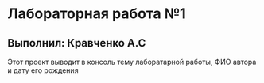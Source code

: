 <h1>Лабораторная работа №1</h1>
<h2>Выполнил: Кравченко А.С</h2>
Этот проект выводит в консоль тему лаборатарной работы, ФИО автора и дату его рождения 
